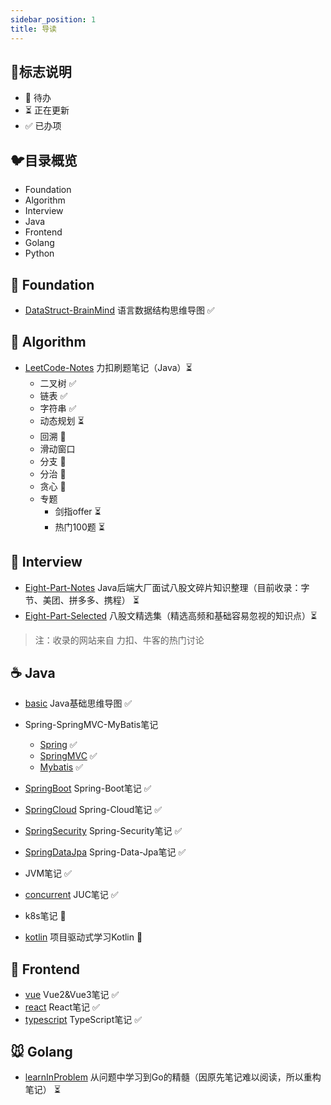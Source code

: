 ```yaml
---
sidebar_position: 1
title: 导读
---
```


## :milky_way:标志说明

* 🚫 待办
* ⏳ 正在更新
* ✅ 已办项



## :bird:目录概览

* Foundation
* Algorithm
* Interview
* Java
* Frontend
* Golang
* Python


## :baby_chick: Foundation

* [DataStruct-BrainMind](fundamental\datastruct.md) 语言数据结构思维导图 ✅ 



## :penguin: Algorithm

* [LeetCode-Notes](Java\leetcode\leetcode.md) 力扣刷题笔记（Java）⏳ 
  * 二叉树  ✅
  * 链表 ✅
  * 字符串  ✅
  * 动态规划 ⏳
  * 回溯 🚫
  * 滑动窗口
  * 分支 🚫
  * 分治 🚫
  * 贪心 🚫
  * 专题
    * 剑指offer ⏳
    * 热门100题 ⏳



## :tiger: Interview

* [Eight-Part-Notes](Java\eightpart\main.md)  Java后端大厂面试八股文碎片知识整理（目前收录：字节、美团、拼多多、携程） ⏳ 
* [Eight-Part-Selected](Java\eightpart\personal.md)  八股文精选集（精选高频和基础容易忽视的知识点）⏳ 

> 注：收录的网站来自 力扣、牛客的热门讨论



## :coffee: Java

* [basic](Java\basic\basic.md)  Java基础思维导图 ✅ 
* Spring-SpringMVC-MyBatis笔记
  * [Spring](Java\fm\Spring.md) ✅
  * [SpringMVC](Java\fm\SpringMVC.md)  ✅
  * [Mybatis](Java\fm\Mybatis.md)  ✅

*  [SpringBoot](Java\fm\SpringBoot.md)  Spring-Boot笔记 ✅ 
*  [SpringCloud](Java\fm\SpringCloud.md) Spring-Cloud笔记 ✅ 
*  [SpringSecurity](Java\fm\SpringSecurity.md) Spring-Security笔记 ✅ 
*  [SpringDataJpa](Java\fm\SpringDataJpa.md)  Spring-Data-Jpa笔记 ✅ 
*  JVM笔记 ✅ 
*  [concurrent](Java\concurrent\concurrent.md)  JUC笔记 ✅ 
*  k8s笔记 🚫
*  [kotlin](Java\kotlin\kotlin.md)  项目驱动式学习Kotlin 🚫



## :ocean: Frontend

*  [vue](frontend\vue\vue.md) Vue2&Vue3笔记 ✅ 
*  [react](frontend\react\react.md) React笔记 ✅ 
*  [typescript](frontend\typescript\typescript.md) TypeScript笔记 ✅ 



## :mouse: Golang

* [learnInProblem](golang\learnInProblem.md)   从问题中学习到Go的精髓（因原先笔记难以阅读，所以重构笔记） ⏳
